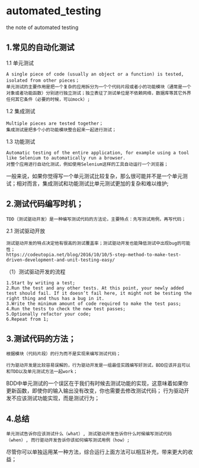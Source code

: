 # automated_testing
the note of automated testing

## 1.常见的自动化测试

1.1 单元测试

    A single piece of code (usually an object or a function) is tested, isolated from other pieces；
    单元测试的主要作用是把一个复杂的应用拆分为一个个代码片段或者小的功能模块（通常是一个对象或者功能函数）分别进行独立测试；独立表征了测试单位是不依赖网络，数据库等其它外界任何其它条件（必要的时候，可以mock）;
    
1.2 集成测试

    Multiple pieces are tested together；
    集成测试是把多个小的功能模块整合起来一起进行测试；
    
1.3 功能测试

    Automatic testing of the entire application, for example using a tool like Selenium to automatically run a browser.
    对整个应用进行自动化测试，例如使用Selenium这样的工具自动运行一个浏览器；

一般来说，如果你觉得写一个单元测试比较复杂，那么很可能并不是一个单元测试；相对而言，集成测试和功能测试比单元测试更加的复杂和难以维护;


## 2.测试代码编写时机；

    TDD（测试驱动开发）是一种编写测试代码的方法论，主要特点：先写测试用例，再写代码；
    
2.1 测试驱动开放

    测试驱动开发的特点决定他有很高的测试覆盖率；测试驱动开发也能降低测试中出现bug的可能性；
    https://codeutopia.net/blog/2016/10/10/5-step-method-to-make-test-driven-development-and-unit-testing-easy/
    
（1）测试驱动开发的流程
    
    1.Start by writing a test;
    2.Run the test and any other tests. At this point, your newly added test should fail. If it doesn’t fail here, it might not be testing the right thing and thus has a bug in it.
    3.Write the minimum amount of code required to make the test pass;
    4.Run the tests to check the new test passes;
    5.Optionally refactor your code;
    6.Repeat from 1;

## 3.测试代码的方法；
    
    根据模块（代码片段）的行为而不是实现来编写测试代码；

    行为驱动开发是比较容易误解的，行为驱动开发是一组最佳实践编写好测试，BDD应该并且可以和TDD以及单元测试方法一起work；
BDD中单元测试的一个误区在于我们有时候去测试功能的实现，这意味着如果你更新函数，即使你的输入输出没有改变，你也需要去修改测试代码；
行为驱动开发不应该测试功能实现，而是测试行为；



## 4.总结

    单元测试告诉你应该测试什么（what）, 测试驱动开发告诉你什么时候编写测试代码（when）, 而行驱动开发告诉你该如何编写测试用例（how）;
尽管你可以单独运用某一种方法，综合运行上面方法可以相互补充，带来更大的收益；